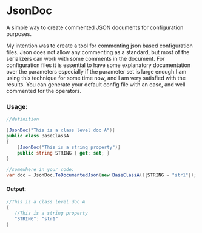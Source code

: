 # JsonDoc
A simple way to create commented JSON documents for configuration purposes.

My intention was to create a tool for commenting json based configuration files. 
Json does not allow any commenting as a standard, but most of the serializers can work with some comments in the document. 
For configuration files it is essential to have some explanatory documentation over the parameters especially 
if the parameter set is large enough.I am using this technique for some time now, and I am very satisfied with the results. 
You can generate your default config file with an ease, and well commented for the operators.

### Usage:
```csharp
//definition

[JsonDoc("This is a class level doc A")]
public class BaseClassA
{
    [JsonDoc("This is a string property")]
    public string STRING { get; set; }
}

//somewhere in your code:
var doc = JsonDoc.ToDocumentedJson(new BaseClassA(){STRING = "str1"});
```
#### Output:
```csharp
//This is a class level doc A
{
   //This is a string property
   "STRING": "str1"
}
```
